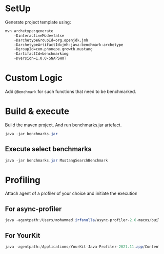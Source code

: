 # SetUp

Generate project template using:

```sh 
mvn archetype:generate 
	-DinteractiveMode=false 
	-DarchetypeGroupId=org.openjdk.jmh 
	-DarchetypeArtifactId=jmh-java-benchmark-archetype 
	-DgroupId=com.phonepe.growth.mustang 
	-DartifactId=benchmarking 
	-Dversion=1.0.0-SNAPSHOT
```

# Custom Logic

Add `@Benchmark` for such functions that need to be benchmarked.


# Build & execute

Build the maven project. And run benchmarks.jar artefact.

```java
java -jar benchmarks.jar
```

## Execute select benchmarks

```java
java -jar benchmarks.jar MustangSearchBenchmark
```

# Profiling

Attach agent of a profiler of your choice and initiate the execution

## For async-profiler
 
```java
java -agentpath:/Users/mohammed.irfanulla/async-profiler-2.6-macos/build/libasyncProfiler.so=start,event=cpu,file=profile.html -jar benchmarks.jar
```

## For YourKit

```java
java -agentpath:/Applications/YourKit-Java-Profiler-2021.11.app/Contents/Resources/bin/mac/libyjpagent.dylib=delay=10000,listen=all -jar benchmarks.jar
```

